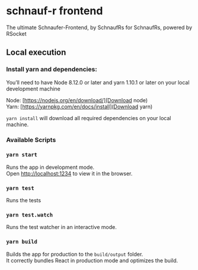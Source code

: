 # schnauf-r frontend
The ultimate Schnaufer-Frontend, by SchnaufRs for SchnaufRs, powered by RSocket

## Local execution
### Install yarn and dependencies: 
You’ll need to have Node 8.12.0 or later and yarn 1.10.1 or later on your local development machine 

Node:  [https://nodejs.org/en/download/](Download node)<br>
Yarn: [https://yarnpkg.com/en/docs/install](Download yarn)<br>
 
`yarn install` will download all required dependencies on your local machine.

### Available Scripts

### `yarn start`
Runs the app in development mode.<br>
Open [http://localhost:1234](http://localhost:1234) to view it in the browser.

### `yarn test`
Runs the tests

### `yarn test.watch`
Runs the test watcher in an interactive mode.<br>

### `yarn build`
Builds the app for production to the `build/output` folder.<br>
It correctly bundles React in production mode and optimizes the build.
